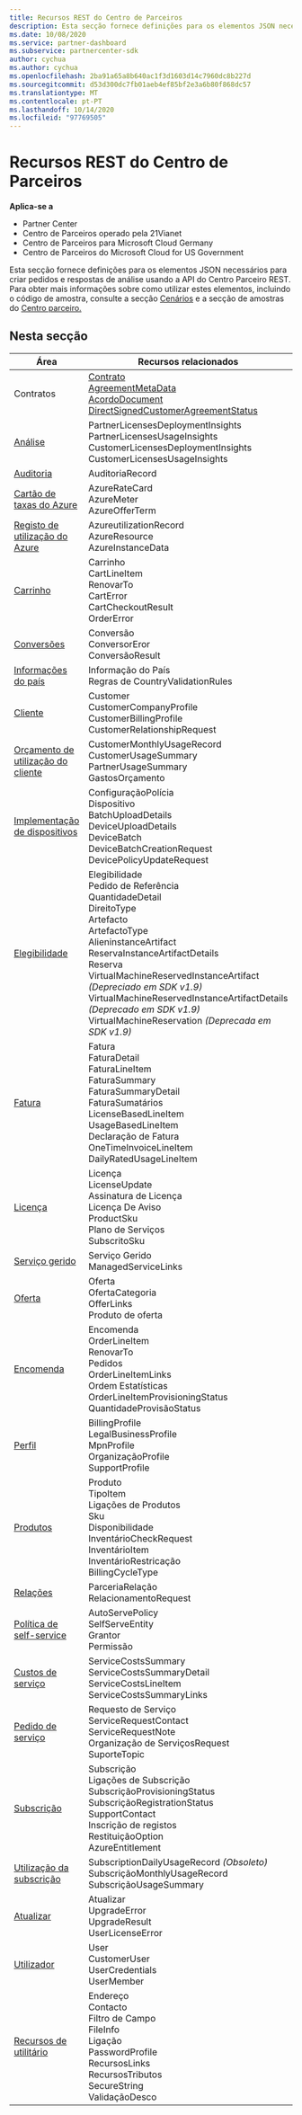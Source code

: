 ```yaml
---
title: Recursos REST do Centro de Parceiros
description: Esta secção fornece definições para os elementos JSON necessários para criar pedidos e respostas de análise usando a API do Centro Parceiro REST.
ms.date: 10/08/2020
ms.service: partner-dashboard
ms.subservice: partnercenter-sdk
author: cychua
ms.author: cychua
ms.openlocfilehash: 2ba91a65a8b640ac1f3d1603d14c7960dc8b227d
ms.sourcegitcommit: d53d300dc7fb01aeb4ef85bf2e3a6b80f868dc57
ms.translationtype: MT
ms.contentlocale: pt-PT
ms.lasthandoff: 10/14/2020
ms.locfileid: "97769505"
---
```

# <a name="partner-center-rest-resources"></a>Recursos REST do Centro de Parceiros

**Aplica-se a**

- Partner Center
- Centro de Parceiros operado pela 21Vianet
- Centro de Parceiros para Microsoft Cloud Germany
- Centro de Parceiros do Microsoft Cloud for US Government

Esta secção fornece definições para os elementos JSON necessários para criar pedidos e respostas de análise usando a API do Centro Parceiro REST. Para obter mais informações sobre como utilizar estes elementos, incluindo o código de amostra, consulte a secção [Cenários](scenarios.md) e a secção de amostras do [Centro parceiro.](partner-center-samples.md)

## <a name="in-this-section"></a>Nesta secção


| Área                                                                    | Recursos relacionados                                                   |
|---------------------------------------------------------------------|----------------------------------------------------|
| Contratos                                | [Contrato](agreement-resources.md)<br/>                                            [AgreementMetaData](agreement-metadata-resources.md)<br/>                                                                                 [AcordoDocument](agreement-document-resources.md)<br/>                                                                                       [DirectSignedCustomerAgreementStatus](customer-agreement-direct-sign-status-resource.md)                                                                                                                       |
| [Análise](analytics-resources.md)                                 | PartnerLicensesDeploymentInsights<br/>                                             PartnerLicensesUsageInsights<br/>                                                                                               CustomerLicensesDeploymentInsights<br/>                                                                                           CustomerLicensesUsageInsights                                                                                               |
| [Auditoria](auditing-resources.md)                                   | AuditoriaRecord                                        |
| [Cartão de taxas do Azure](azure-rate-card-resources.md)                     | AzureRateCard<br/>                                                     AzureMeter<br/>                                                                                                                            AzureOfferTerm<br/>                                                                                                        |
| [Registo de utilização do Azure](azure-utilization-record-resources.md)   | AzureutilizationRecord<br/>                                            AzureResource<br/>                                                                                                                            AzureInstanceData<br/>                                                                                                     |
| [Carrinho](cart-resources.md)                                           | Carrinho<br/>                                                              CartLineItem<br/>                                                                                                                                   RenovarTo<br/>                                                                                                                                   CartError<br/>                                                                                                                                   CartCheckoutResult<br/>                                                                                                                                   OrderError                                                                                                                 |
| [Conversões](conversions-resources.md)                             | Conversão<br/>                                                     ConversorEror<br/>      ConversãoResult                                                                                 |
| [Informações do país](country-information-resources.md)             | Informação do País<br/>                                  Regras de CountryValidationRules                                                                                                     |
| [Cliente](customer-resources.md)                                   | Customer<br/>                                                                       CustomerCompanyProfile<br/>                                                                                                          CustomerBillingProfile<br/>                                                                                                       CustomerRelationshipRequest                                                                                                |
| [Orçamento de utilização do cliente](customer-usage-resources.md)             | CustomerMonthlyUsageRecord<br/>                                      CustomerUsageSummary<br/>                                                                                                               PartnerUsageSummary<br/>                                                                                                                       GastosOrçamento                                                                                                             |
| [Implementação de dispositivos](device-deployment-resources.md)                 | ConfiguraçãoPolícia<br/>                                                   Dispositivo<br/>                                                                                                                                   BatchUploadDetails<br/>                                                                                                                                   DeviceUploadDetails<br/>                                                                                                                                   DeviceBatch<br/>                                                                                                                                   DeviceBatchCreationRequest<br/>                                                                                                                        DevicePolicyUpdateRequest                                                                                                  |
| [Elegibilidade](entitlement-resources.md)                             | Elegibilidade<br/>                                                        Pedido de Referência<br/>                                                                                                                                           QuantidadeDetail<br/>                                                                                                                         DireitoType<br/>                                                                                                                                Artefacto<br/>                                                                                                                                  ArtefactoType<br/>                                                                                                                AlieninstanceArtifact<br/>                                                                                                                 ReservaInstanceArtifactDetails<br/>                                                                                                          Reserva<br/>                                                                                                      VirtualMachineReservedInstanceArtifact *(Depreciado em SDK v1.9)*<br/>                                                                                                                           VirtualMachineReservedInstanceArtifactDetails *(Deprecado em SDK v1.9)*<br/>                                                                                                                                   VirtualMachineReservation *(Deprecada em SDK v1.9)*                                                                       |
| [Fatura](invoice-resources.md)                                     | Fatura<br/>                                                             FaturaDetail<br/>                                                                                                                          FaturaLineItem<br/>                                                                                                                          FaturaSummary<br/>                                                                                                                          FaturaSummaryDetail<br/>                                                                                                                          FaturaSumatários<br/>                                                                                                                          LicenseBasedLineItem<br/>                                                                                                                          UsageBasedLineItem<br/>                                                                                                                  Declaração de Fatura<br/>                                                                                                                  OneTimeInvoiceLineItem<br/>                                                                                                                  DailyRatedUsageLineItem                                               |
| [Licença](license-resources.md)                                     | Licença<br/>                                                        LicenseUpdate<br/>                                                                                                                      Assinatura de Licença<br/>                                                                                                                        Licença De Aviso<br/>                                                                                                                              ProductSku<br/>                                                                                                                                 Plano de Serviços<br/>                                                                                                                                 SubscritoSku                                                                                                              |
| [Serviço gerido](managed-service-resources.md)                     | Serviço Gerido<br/>                    ManagedServiceLinks                                                                                                        |
| [Oferta](offer-resources.md)                                        | Oferta<br/>                                                               OfertaCategoria<br/>                                                                                                                               OfferLinks<br/>                                                                                                                                Produto de oferta                                                                                                               |
| [Encomenda](order-resources.md)                                        | Encomenda<br/>                                                               OrderLineItem<br/>                                                                                                                               RenovarTo<br/>                                                                                                                                  Pedidos<br/>                                                                                                                               OrderLineItemLinks<br/>                                                                                                                               Ordem Estatísticas<br/>                                                                                                                               OrderLineItemProvisioningStatus<br/>                                                                                                                       QuantidadeProvisãoStatus                                                                                                 |
| [Perfil](profile-resources.md)                                    | BillingProfile<br/>                                              LegalBusinessProfile<br/>                                                                                                                        MpnProfile<br/>                                                                                                                         OrganizaçãoProfile<br/>                                                                                                                        SupportProfile                                                                                                             |
| [Produtos](product-resources.md)                                   | Produto<br/>                                                               TipoItem<br/>                                                                                                                                  Ligações de Produtos<br/>                                                                                                                                       Sku<br/>                                                                                                                                       Disponibilidade<br/>                                                                                                                                       InventárioCheckRequest<br>                                                                                                                                   InventárioItem<br/>                                                                                                                                       InventárioRestricação<br>                                                                                                                                    BillingCycleType                                                                                                           |
| [Relações](relationships-resources.md)                        | ParceriaRelação<br/>                              RelacionamentoRequest                                                                                                        |
| [Política de self-service](self-serve-policy-resources.md)                  | AutoServePolicy<br/>                   SelfServeEntity<br>                                                                                                                                         Grantor<br/>                                                                                                                                         Permissão                                                                                                                 |
| [Custos de serviço](service-costs-resources.md)                         | ServiceCostsSummary<br/>                                       ServiceCostsSummaryDetail<br>                                                                                                                               ServiceCostsLineItem<br/>                                                                                                                                  ServiceCostsSummaryLinks                                                                                                   |
| [Pedido de serviço](service-request-resources.md)                     | Requesto de Serviço<br/>                                          ServiceRequestContact<br/>                                                                                                                                  ServiceRequestNote<br/>                                                                                                                                  Organização de ServiçosRequest<br>                                                                                                                              SuporteTopic                                                                                                               |
| [Subscrição](subscription-resources.md)                          | Subscrição<br/>                                                Ligações de Subscrição<br/>                                                                                                                                  SubscriçãoProvisioningStatus<br/>                                                                                                                         SubscriçãoRegistrationStatus<br/>                                                                                                                         SupportContact<br/>                                                                                                                         Inscrição de registos<br/>                                                                                                                             RestituiçãoOption<br/>                                                                                                                             AzureEntitlement                                                                                                           |
| [Utilização da subscrição](subscription-usage-resources.md)              | SubscriptionDailyUsageRecord *(Obsoleto)*<br/>            SubscriçãoMonthlyUsageRecord<br/>                                                                                                                         SubscriçãoUsageSummary                                                                                                   |
| [Atualizar](upgrade-resources.md)                                    | Atualizar<br/>                                                          UpgradeError<br/>                                                                                                                           UpgradeResult<br/>                                         UserLicenseError                                                                                                           |
| [Utilizador](user-resources.md)                                          | User<br/>                                                             CustomerUser<br/>                                                                                                                            UserCredentials<br/>                                            UserMember                                                                                                                 |
| [Recursos de utilitário](utility-resources.md)                          | Endereço<br/>                                                                Contacto<br/>                                                                                                                                  Filtro de Campo<br/>                                                                                                                                     FileInfo<br/>                                                                                                                                        Ligação<br/>                                                                                                                                       PasswordProfile<br/>                                                                                                                                       RecursosLinks<br/>                                                                                                                                        RecursosTributos<br>                                                                                                                                      SecureString<br/>                                              ValidaçãoDesco                                                                                                             |
